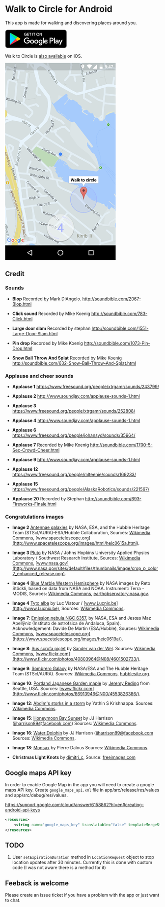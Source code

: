 # Walk to Circle for Android

This app is made for walking and discovering places around you.

<a href='https://play.google.com/store/apps/details?id=com.evgenii.walktocircle' title='Get Walk to Circle on Google Play'><img src='https://raw.githubusercontent.com/evgenyneu/walk-to-circle-android/master/Graphics/Github/google_play_badge.png' height="60" alt='Get Walk to Circle on Google Play'></a>

Walk to Circle is [also available](https://github.com/evgenyneu/walk-to-circle-ios) on iOS.


<img src="https://raw.githubusercontent.com/evgenyneu/walk-to-circle-android/master/GooglePlayMetadata/Screenshots/1080_1920_2.png" alt="Walk to Circle for Android  screenshot" width="360">

## Credit

### Sounds

* **Blop** Recorded by Mark DiAngelo. http://soundbible.com/2067-Blop.html

* **Click sound** Recorded by Mike Koenig http://soundbible.com/783-Click.html

* **Large door slam** Recorded by stephan http://soundbible.com/1551-Large-Door-Slam.html

* **Pin drop** Recorded by Mike Koenig http://soundbible.com/1073-Pin-Drop.html

* **Snow Ball Throw And Splat** Recorded by Mike Koenig http://soundbible.com/632-Snow-Ball-Throw-And-Splat.html


### Applause and cheer sounds

* **Applause 1** https://www.freesound.org/people/xtrgamr/sounds/243799/

* **Applause 2** http://www.soundjay.com/applause-sounds-1.html

* **Applause 3** https://www.freesound.org/people/xtrgamr/sounds/252808/

* **Applause 4** http://www.soundjay.com/applause-sounds-1.html

* **Applause 6** https://www.freesound.org/people/johansyd/sounds/35964/

* **Applause 7** Recorded by Mike Koenig http://soundbible.com/1700-5-Sec-Crowd-Cheer.html

* **Applause 9** http://www.soundjay.com/applause-sounds-1.html

* **Applause 12** https://www.freesound.org/people/mlteenie/sounds/169233/

* **Applause 15** https://www.freesound.org/people/AlaskaRobotics/sounds/221567/

* **Applause 20** Recorded by Stephan http://soundbible.com/693-Fireworks-Finale.html


### Congratulations images


* **Image 2** [Antennae galaxies](https://en.wikipedia.org/wiki/Antennae_Galaxies) by NASA, ESA, and the Hubble Heritage Team (STScI/AURA)-ESA/Hubble Collaboration, Sources: [Wikimedia Commons](https://commons.wikimedia.org/wiki/File:Antennae_galaxies_xl.jpg), [www.spacetelescope.org](http://www.spacetelescope.org/images/html/heic0615a.html).

* **Image 3** [Pluto](https://en.wikipedia.org/wiki/Pluto) by NASA / Johns Hopkins University Applied Physics Laboratory / Southwest Research Institute, Sources: [Wikimedia Commons](https://commons.wikimedia.org/wiki/File:Pluto-01_Stern_03_Pluto_Color_TXT.jpg), [www.nasa.gov](http://www.nasa.gov/sites/default/files/thumbnails/image/crop_p_color2_enhanced_release.png).

* **Image 4** [Blue Marble Western Hemisphere](http://earthobservatory.nasa.gov/IOTD/view.php?id=8108) by NASA images by Reto Stöckli, based on data from NASA and NOAA. Instrument: Terra - MODIS, Sources: [Wikimedia Commons](https://commons.wikimedia.org/wiki/File:Blue_Marble_Western_Hemisphere.jpg), [earthobservatory.nasa.gov](http://earthobservatory.nasa.gov/IOTD/view.php?id=8108).

* **Image 4** [Tyto alba](https://en.wikipedia.org/wiki/Barn_owl) by Luc Viatour / [www.Lucnix.be](http://www.Lucnix.be), Sources: [Wikimedia Commons](https://commons.wikimedia.org/wiki/File:Tyto_alba_1_Luc_Viatour.jpg).

* **Image 7**: [Emission nebula NGC 6357](https://en.wikipedia.org/wiki/NGC_6357), by NASA, ESA and Jesœs Ma­z Apellÿniz (Instituto de astrof­sica de Andaluc­a, Spain). Acknowledgement: Davide De Martin (ESA/Hubble), Sources: [Wikimedia Commons](https://commons.wikimedia.org/wiki/File:EmissionNebula_NGC6357.jpg), [www.spacetelescope.org](https://www.spacetelescope.org/images/heic0619a/).

* **Image 8**: [Sus scrofa piglet](https://en.wikipedia.org/wiki/Wild_boar) by [Sander van der Wel](http://www.flickr.com/people/40803964@N08). Sources: [Wikimedia Commons](https://commons.wikimedia.org/wiki/File:Sus_scrofa_piglet.jpg), [www.flickr.com](http://www.flickr.com/photos/40803964@N08/4601502733/).

* **Image 9**: [Sombrero Galaxy](https://en.wikipedia.org/wiki/Sombrero_Galaxy) by NASA/ESA and The Hubble Heritage Team (STScI/AURA). Sources: [Wikimedia Commons](https://commons.wikimedia.org/wiki/File:M104_ngc4594_sombrero_galaxy_hi-res.jpg), [hubblesite.org](http://hubblesite.org/newscenter/newsdesk/archive/releases/2003/28/image/a).

* **Image 10**: [Portland Japanese Garden maple](https://en.wikipedia.org/wiki/Portland_Japanese_Garden) by [Jeremy Reding](http://www.flickr.com/people/86913946@N00) from Seattle, USA. Sources: [www.flickr.com](http://www.flickr.com/photos/86913946@N00/4553826386/).



* **Image 12**: [Abdim's storks in a storm](https://commons.wikimedia.org/wiki/File:Abdim%27s_storks_in_a_storm_(Etosha,_2013).jpg) by Yathin S Krishnappa. Sources: [Wikimedia Commons](https://commons.wikimedia.org/wiki/File:Abdim%27s_storks_in_a_storm_(Etosha,_2013).jpg).

* **Image 15**: [Honeymoon Bay Sunset](https://commons.wikimedia.org/wiki/File:Honeymoon_Bay_Sunset_2.jpg) by JJ Harrison (jjharrison89@facebook.com) Sources: [Wikimedia Commons](https://commons.wikimedia.org/wiki/File:Monsax.jpg).

* **Image 16**: [Water Dolphin](https://commons.wikimedia.org/wiki/File:Water_Dolphin.jpg) by JJ Harrison (jjharrison89@facebook.com Sources: [Wikimedia Commons](https://commons.wikimedia.org/wiki/File:Water_Dolphin.jpg).

* **Image 18**: [Monsax](https://en.wikipedia.org/wiki/Common_rock_thrush) by Pierre Dalous Sources: [Wikimedia Commons](https://commons.wikimedia.org/wiki/File:Honeymoon_Bay_Sunset_2.jpg).


* **Christmas Light Knots** by [dimitri_c](http://www.freeimages.com/photographer/dimitri_c-47343), Source: [freeimages.com](http://www.freeimages.com/photo/christmas-light-knots-1160023)



## Google maps API key

In order to enable Google Map in the app you will need to create a google maps API key. Create `google_maps_api.xml` file in app/src/release/res/values and app/src/debug/res/values.

https://support.google.com/cloud/answer/6158862?hl=en#creating-android-api-keys

```XML
<resources>
    <string name="google_maps_key" translatable="false" templateMergeStrategy="preserve">YOUR KEY</string>
</resources>
```

## TODO

1. User `setExpirationDuration` method in `LocationRequest` object to stop location updates after 30 minutes. Currently this is done with custom code (I was not aware there is a method for it)


## Feeback is welcome

Please create an issue ticket if you have a problem with the app or just want to chat.
